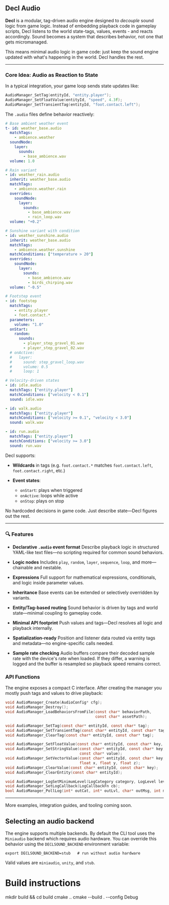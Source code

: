 ## Decl Audio

**Decl** is a modular, tag-driven audio engine designed to *decouple* sound logic from game logic. Instead of embedding playback code in gameplay scripts, Decl listens to the world state-tags, values, events - and reacts accordingly. Sound becomes a system that describes behavior, not one that gets micromanaged.

This means minimal audio logic in game code: just keep the sound engine updated with what's happening in the world. Decl handles the rest.

---

### Core Idea: Audio as Reaction to State

In a typical integration, your game loop sends state updates like:

```cpp
AudioManager_SetTag(entityId, "entity.player");
AudioManager_SetFloatValue(entityId, "speed", 4.3f);
AudioManager_SetTransientTag(entityId, "foot.contact.left");
```

The `.audio` files define behavior reactively:

```yaml
# Base ambient weather event
t- id: weather_base.audio
  matchTags:
    - ambience.weather
  soundNode:
    layer:
      sounds:
        - base_ambience.wav
  volume: 1.0

# Rain variant
- id: weather_rain.audio
  inherit: weather_base.audio
  matchTags:
    - ambience.weather.rain
  overrides:
    soundNode:
      layer:
        sounds:
          - base_ambience.wav
          - rain_loop.wav
  volume: "+0.2"

# Sunshine variant with condition
- id: weather_sunshine.audio
  inherit: weather_base.audio
  matchTags:
    - ambience.weather.sunshine
  matchConditions: ["temperature > 20"]
  overrides:
    soundNode:
      layer:
        sounds:
          - base_ambience.wav
          - birds_chirping.wav
  volume: "-0.5"

# Footstep event
- id: footstep
  matchTags:
    - entity.player
    - foot.contact.*
  parameters:
    volume: "1.0"
  onStart:
    random:
      sounds:
        - player_step_gravel_01.wav 
        - player_step_gravel_02.wav
  # onActive:
  #   layer:
  #     sound: step_gravel_loop.wav
  #     volume: 0.5
  #     loop: 1

# Velocity-driven states
- id: idle.audio
  matchTags: ["entity.player"]
  matchConditions: ["velocity < 0.1"]
  sound: idle.wav

- id: walk.audio
  matchTags: ["entity.player"]
  matchConditions: ["velocity >= 0.1", "velocity < 3.0"]
  sound: walk.wav

- id: run.audio
  matchTags: ["entity.player"]
  matchConditions: ["velocity >= 3.0"]
  sound: run.wav
```

Decl supports:

* **Wildcards** in tags (e.g. `foot.contact.*` matches `foot.contact.left`, `foot.contact.right`, etc.)
* **Event states**:

  * `onStart`: plays when triggered
  * `onActive`: loops while active
  * `onStop`: plays on stop

No hardcoded decisions in game code. Just describe state—Decl figures out the rest.

---

### 🔍 Features

* **Declarative `.audio` event format**
  Describe playback logic in structured YAML-like text files—no scripting required for common sound behaviors.

* **Logic nodes**
  Includes `play`, `random`, `layer`, `sequence`, `loop`, and more—chainable and nestable.

* **Expressions**
  Full support for mathematical expressions, conditionals, and logic inside parameter values.

* **Inheritance**
  Base events can be extended or selectively overridden by variants.

* **Entity/Tag-based routing**
  Sound behavior is driven by tags and world state—minimal coupling to gameplay code.

* **Minimal API footprint**
  Push values and tags—Decl resolves all logic and playback internally.

* **Spatialization-ready**
  Position and listener data routed via entity tags and metadata—no engine-specific calls needed.

* **Sample rate checking**
  Audio buffers compare their decoded sample rate with the device's rate when loaded. If they differ, a warning is logged and the buffer is resampled so playback speed remains correct.


### API Functions

The engine exposes a compact C interface. After creating the manager you mostly
push tags and values to drive playback:

````c
void AudioManager_Create(AudioConfig* cfg);
void AudioManager_Destroy();
void AudioManager_LoadBehaviorsFromFile(const char* behaviorPath,
                                        const char* assetPath);

void AudioManager_SetTag(const char* entityId, const char* tag);
void AudioManager_SetTransientTag(const char* entityId, const char* tag);
void AudioManager_ClearTag(const char* entityId, const char* tag);

void AudioManager_SetFloatValue(const char* entityId, const char* key, float value);
void AudioManager_SetStringValue(const char* entityId, const char* key,
                                 const char* value);
void AudioManager_SetVectorValue(const char* entityId, const char* key,
                                 float x, float y, float z);
void AudioManager_ClearValue(const char* entityId, const char* key);
void AudioManager_ClearEntity(const char* entityId);

void AudioManager_LogSetMinimumLevel(LogCategory category, LogLevel level);
void AudioManager_SetLogCallback(LogCallbackFn cb);
bool AudioManager_PollLog(int* outCat, int* outLvl, char* outMsg, int maxLen);

````

---

More examples, integration guides, and tooling coming soon.

## Selecting an audio backend

The engine supports multiple backends. By default the CLI tool uses the
`Miniaudio` backend which requires audio hardware. You can override this
behavior using the `DECLSOUND_BACKEND` environment variable:

```
export DECLSOUND_BACKEND=stub   # run without audio hardware
```

Valid values are `miniaudio`, `unity`, and `stub`.


# Build instructions
mkdir build && cd build
cmake ..
cmake --build . --config Debug
